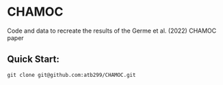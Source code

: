 # CHAMOC
Code and data to recreate the results of the Germe et al. (2022) CHAMOC paper


## Quick Start:

```
git clone git@github.com:atb299/CHAMOC.git
```
